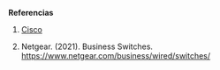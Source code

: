 **Referencias**

1. [Cisco](https://www.cisco.com/c/en/us/products/switches/index.html)

2. Netgear. (2021). Business Switches. https://www.netgear.com/business/wired/switches/
